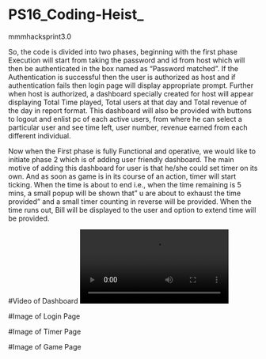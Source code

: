 # PS16_Coding-Heist_
mmmhacksprint3.0

So, the code is divided into two phases, beginning with the first phase Execution will start from taking the password and id from host which will then be authenticated in the box named as “Password matched”. If the Authentication is successful then the user is authorized as host and if authentication fails then login page will display appropriate prompt.
 Further when host is authorized, a dashboard specially created for host will appear displaying Total Time played, Total users at that day and Total revenue of the day in report format. This dashboard will also be provided with buttons to logout and enlist pc of each active users, from where he can select a particular user and see time left, user number, revenue earned from each different individual.

Now when the First phase is fully Functional and operative, we would like to initiate phase 2 which is of adding user friendly dashboard.  The main motive of adding this dashboard for user is that he/she could set timer on its own. And as soon as game is in its course of an action, timer will start ticking.
When the time is about to end i.e., when the time remaining is 5 mins, a small popup will be shown that” u are about to exhaust the time provided” and a small timer counting in reverse will be provided.
When the time runs out, Bill will be displayed to the user and option to extend time will be provided.

#Video of Dashboard
<video src="">

#Image of Login Page
<img src="">

#Image of Timer Page
<img src="">

#Image of Game Page
<img src="">


